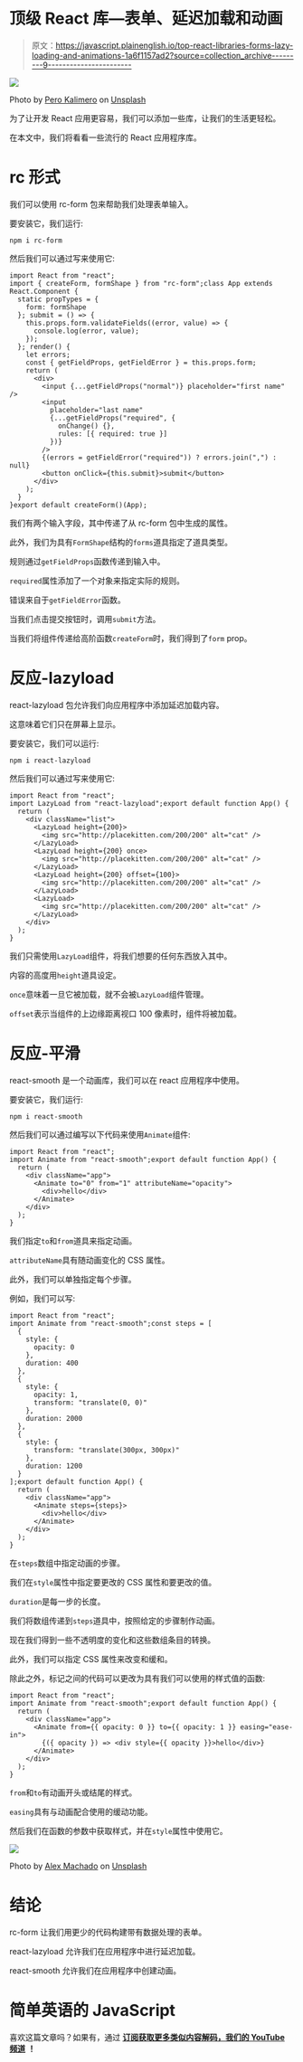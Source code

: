 # 顶级 React 库—表单、延迟加载和动画

> 原文：<https://javascript.plainenglish.io/top-react-libraries-forms-lazy-loading-and-animations-1a6f1157ad2?source=collection_archive---------9----------------------->

![](img/6f50d07f1794e238bf3cb31408ab788b.png)

Photo by [Pero Kalimero](https://unsplash.com/@pericakalimerica?utm_source=medium&utm_medium=referral) on [Unsplash](https://unsplash.com?utm_source=medium&utm_medium=referral)

为了让开发 React 应用更容易，我们可以添加一些库，让我们的生活更轻松。

在本文中，我们将看看一些流行的 React 应用程序库。

# rc 形式

我们可以使用 rc-form 包来帮助我们处理表单输入。

要安装它，我们运行:

```
npm i rc-form
```

然后我们可以通过写来使用它:

```
import React from "react";
import { createForm, formShape } from "rc-form";class App extends React.Component {
  static propTypes = {
    form: formShape
  }; submit = () => {
    this.props.form.validateFields((error, value) => {
      console.log(error, value);
    });
  }; render() {
    let errors;
    const { getFieldProps, getFieldError } = this.props.form;
    return (
      <div>
        <input {...getFieldProps("normal")} placeholder="first name" />
        <input
          placeholder="last name"
          {...getFieldProps("required", {
            onChange() {},
            rules: [{ required: true }]
          })}
        />
        {(errors = getFieldError("required")) ? errors.join(",") : null}
        <button onClick={this.submit}>submit</button>
      </div>
    );
  }
}export default createForm()(App);
```

我们有两个输入字段，其中传递了从 rc-form 包中生成的属性。

此外，我们为具有`FormShape`结构的`forms`道具指定了道具类型。

规则通过`getFieldProps`函数传递到输入中。

`required`属性添加了一个对象来指定实际的规则。

错误来自于`getFieldError`函数。

当我们点击提交按钮时，调用`submit`方法。

当我们将组件传递给高阶函数`createForm`时，我们得到了`form` prop。

# 反应-lazyload

react-lazyload 包允许我们向应用程序中添加延迟加载内容。

这意味着它们只在屏幕上显示。

要安装它，我们可以运行:

```
npm i react-lazyload
```

然后我们可以通过写来使用它:

```
import React from "react";
import LazyLoad from "react-lazyload";export default function App() {
  return (
    <div className="list">
      <LazyLoad height={200}>
        <img src="http://placekitten.com/200/200" alt="cat" />
      </LazyLoad>
      <LazyLoad height={200} once>
        <img src="http://placekitten.com/200/200" alt="cat" />
      </LazyLoad>
      <LazyLoad height={200} offset={100}>
        <img src="http://placekitten.com/200/200" alt="cat" />
      </LazyLoad>
      <LazyLoad>
        <img src="http://placekitten.com/200/200" alt="cat" />
      </LazyLoad>
    </div>
  );
}
```

我们只需使用`LazyLoad`组件，将我们想要的任何东西放入其中。

内容的高度用`height`道具设定。

`once`意味着一旦它被加载，就不会被`LazyLoad`组件管理。

`offset`表示当组件的上边缘距离视口 100 像素时，组件将被加载。

# 反应-平滑

react-smooth 是一个动画库，我们可以在 react 应用程序中使用。

要安装它，我们运行:

```
npm i react-smooth
```

然后我们可以通过编写以下代码来使用`Animate`组件:

```
import React from "react";
import Animate from "react-smooth";export default function App() {
  return (
    <div className="app">
      <Animate to="0" from="1" attributeName="opacity">
        <div>hello</div>
      </Animate>
    </div>
  );
}
```

我们指定`to`和`from`道具来指定动画。

`attributeName`具有随动画变化的 CSS 属性。

此外，我们可以单独指定每个步骤。

例如，我们可以写:

```
import React from "react";
import Animate from "react-smooth";const steps = [
  {
    style: {
      opacity: 0
    },
    duration: 400
  },
  {
    style: {
      opacity: 1,
      transform: "translate(0, 0)"
    },
    duration: 2000
  },
  {
    style: {
      transform: "translate(300px, 300px)"
    },
    duration: 1200
  }
];export default function App() {
  return (
    <div className="app">
      <Animate steps={steps}>
        <div>hello</div>
      </Animate>
    </div>
  );
}
```

在`steps`数组中指定动画的步骤。

我们在`style`属性中指定要更改的 CSS 属性和要更改的值。

`duration`是每一步的长度。

我们将数组传递到`steps`道具中，按照给定的步骤制作动画。

现在我们得到一些不透明度的变化和这些数组条目的转换。

此外，我们可以指定 CSS 属性来改变和缓和。

除此之外，标记之间的代码可以更改为具有我们可以使用的样式值的函数:

```
import React from "react";
import Animate from "react-smooth";export default function App() {
  return (
    <div className="app">
      <Animate from={{ opacity: 0 }} to={{ opacity: 1 }} easing="ease-in">
        {({ opacity }) => <div style={{ opacity }}>hello</div>}
      </Animate>
    </div>
  );
}
```

`from`和`to`有动画开头或结尾的样式。

`easing`具有与动画配合使用的缓动功能。

然后我们在函数的参数中获取样式，并在`style`属性中使用它。

![](img/7ab3db3feb1e40d899d5b3906ea1c181.png)

Photo by [Alex Machado](https://unsplash.com/@alexmachado?utm_source=medium&utm_medium=referral) on [Unsplash](https://unsplash.com?utm_source=medium&utm_medium=referral)

# 结论

rc-form 让我们用更少的代码构建带有数据处理的表单。

react-lazyload 允许我们在应用程序中进行延迟加载。

react-smooth 允许我们在应用程序中创建动画。

# 简单英语的 JavaScript

喜欢这篇文章吗？如果有，通过 [**订阅获取更多类似内容解码，我们的 YouTube 频道**](https://www.youtube.com/channel/UCtipWUghju290NWcn8jhyAw) **！**